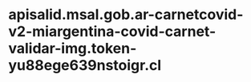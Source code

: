 # apisalid.msal.gob.ar-carnetcovid-v2-miargentina-covid-carnet-validar-img.token-yu88ege639nstoigr.cl